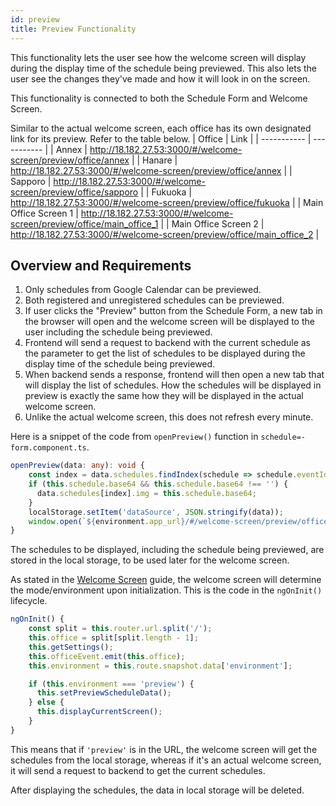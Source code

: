```yaml
---
id: preview
title: Preview Functionality
---
```


This functionality lets the user see how the welcome screen will display during the display time of the schedule being previewed. This also lets the user see the changes they've made and how it will look in on the screen.

This functionality is connected to both the Schedule Form and Welcome Screen.

Similar to the actual welcome screen, each office has its own designated link for its preview. Refer to the table below.
| Office | Link |
| ----------- | ----------- |
| Annex | http://18.182.27.53:3000/#/welcome-screen/preview/office/annex |
| Hanare | http://18.182.27.53:3000/#/welcome-screen/preview/office/annex |
| Sapporo | http://18.182.27.53:3000/#/welcome-screen/preview/office/sapporo |
| Fukuoka | http://18.182.27.53:3000/#/welcome-screen/preview/office/fukuoka |
| Main Office Screen 1 | http://18.182.27.53:3000/#/welcome-screen/preview/office/main_office_1 |
| Main Office Screen 2 | http://18.182.27.53:3000/#/welcome-screen/preview/office/main_office_2 |

## Overview and Requirements
1. Only schedules from Google Calendar can be previewed.
2. Both registered and unregistered schedules can be previewed.
3. If user clicks the "Preview" button from the Schedule Form, a new tab in the browser will open and the welcome screen will be displayed to the user including the schedule being previewed.
4. Frontend will send a request to backend with the current schedule as the parameter to get the list of schedules to be displayed during the display time of the schedule being previewed.
5. When backend sends a response, frontend will then open a new tab that will display the list of schedules. How the schedules will be displayed in preview is exactly the same how they will be displayed in the actual welcome screen.
6. Unlike the actual welcome screen, this does not refresh every minute.

Here is a snippet of the code from `openPreview()` function in `schedule=-form.component.ts`.

```ts
openPreview(data: any): void {
    const index = data.schedules.findIndex(schedule => schedule.eventId === this.schedule.eventId);
    if (this.schedule.base64 && this.schedule.base64 !== '') {
      data.schedules[index].img = this.schedule.base64;
    }
    localStorage.setItem('dataSource', JSON.stringify(data));
    window.open(`${environment.app_url}/#/welcome-screen/preview/office/${data.office}`, '_blank');
}
```

The schedules to be displayed, including the schedule being previewed, are stored in the local storage, to be used later for the welcome screen.

As stated in the [Welcome Screen](frontend-guide/welcome-screen.md) guide, the welcome screen will determine the mode/environment upon initialization. This is the code in the `ngOnInit()` lifecycle.

```ts
ngOnInit() {
    const split = this.router.url.split('/');
    this.office = split[split.length - 1];
    this.getSettings();
    this.officeEvent.emit(this.office);
    this.environment = this.route.snapshot.data['environment'];

    if (this.environment === 'preview') {
      this.setPreviewScheduleData();
    } else {
      this.displayCurrentScreen();
    }
}
```

This means that if `'preview'` is in the URL, the welcome screen will get the schedules from the local storage, whereas if it's an actual welcome screen, it will send a request to backend to get the current schedules.

After displaying the schedules, the data in local storage will be deleted.